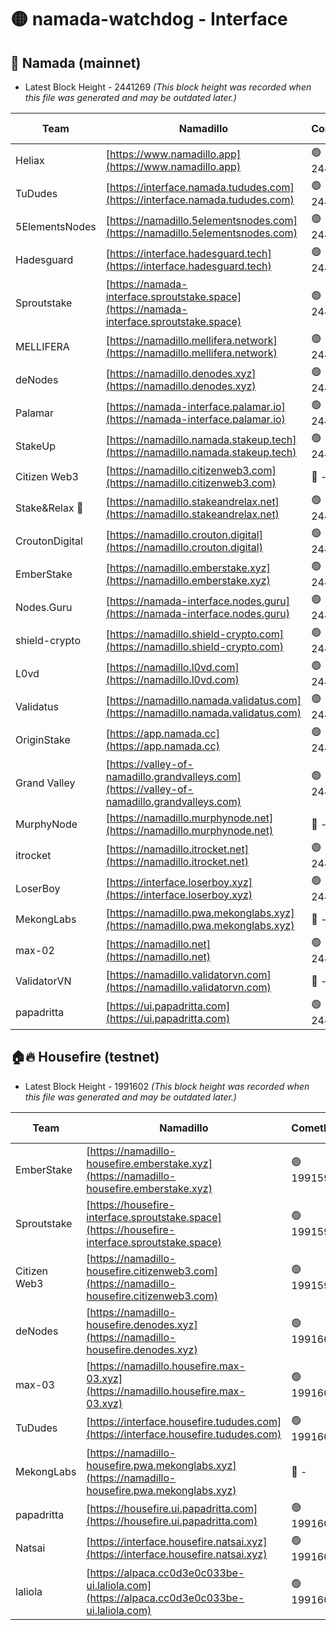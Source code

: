# 🟡 namada-watchdog - Interface

## 🚀 Namada (mainnet)
- Latest Block Height - 2441269 *(This block height was recorded when this file was generated and may be outdated later.)*

| Team | Namadillo | CometBFT | Indexer | MASP Indexer |
|-|-|-|-|-|
| Heliax | [https://www.namadillo.app](https://www.namadillo.app) | 🟢 2441245 | 🟢 2441245 | 🟢 2441245 |
| TuDudes | [https://interface.namada.tududes.com](https://interface.namada.tududes.com) | 🟢 2441245 | 🟢 2441245 | 🟢 2441245 |
| 5ElementsNodes | [https://namadillo.5elementsnodes.com](https://namadillo.5elementsnodes.com) | 🟢 2441246 | 🟢 2441245 | 🟢 2441247 |
| Hadesguard | [https://interface.hadesguard.tech](https://interface.hadesguard.tech) | 🟢 2441247 | 🟢 2441247 | 🟢 2441247 |
| Sproutstake | [https://namada-interface.sproutstake.space](https://namada-interface.sproutstake.space) | 🟢 2441248 | 🟢 2441248 | 🟢 2441247 |
| MELLIFERA | [https://namadillo.mellifera.network](https://namadillo.mellifera.network) | 🟢 2441249 | 🟢 2441249 | 🟢 2441249 |
| deNodes | [https://namadillo.denodes.xyz](https://namadillo.denodes.xyz) | 🟢 2441249 | 🟢 2441249 | 🟢 2441249 |
| Palamar | [https://namada-interface.palamar.io](https://namada-interface.palamar.io) | 🟢 2441250 | 🟢 2441250 | 🟢 2441250 |
| StakeUp | [https://namadillo.namada.stakeup.tech](https://namadillo.namada.stakeup.tech) | 🟢 2441251 | 🟢 2441251 | 🟢 2441250 |
| Citizen Web3 | [https://namadillo.citizenweb3.com](https://namadillo.citizenweb3.com) | 🔴 - | 🔴 - | 🔴 - |
| Stake&Relax 🦥 | [https://namadillo.stakeandrelax.net](https://namadillo.stakeandrelax.net) | 🟢 2441257 | 🟢 2441257 | 🟢 2441256 |
| CroutonDigital | [https://namadillo.crouton.digital](https://namadillo.crouton.digital) | 🟢 2441257 | 🟢 2441257 | 🟢 2441257 |
| EmberStake | [https://namadillo.emberstake.xyz](https://namadillo.emberstake.xyz) | 🟢 2441258 | 🟢 2441258 | 🟢 2441258 |
| Nodes.Guru | [https://namada-interface.nodes.guru](https://namada-interface.nodes.guru) | 🟢 2441258 | 🟢 2441258 | 🟢 2441258 |
| shield-crypto | [https://namadillo.shield-crypto.com](https://namadillo.shield-crypto.com) | 🟢 2441259 | 🟢 2441258 | 🟢 2441259 |
| L0vd | [https://namadillo.l0vd.com](https://namadillo.l0vd.com) | 🟢 2441259 | 🔴 2422522 | 🟢 2441259 |
| Validatus | [https://namadillo.namada.validatus.com](https://namadillo.namada.validatus.com) | 🟢 2441260 | 🟢 2441260 | 🟢 2441260 |
| OriginStake | [https://app.namada.cc](https://app.namada.cc) | 🟢 2441261 | 🟢 2441258 | 🟢 2441258 |
| Grand Valley | [https://valley-of-namadillo.grandvalleys.com](https://valley-of-namadillo.grandvalleys.com) | 🟢 2441261 | 🟢 2441261 | 🟢 2441262 |
| MurphyNode | [https://namadillo.murphynode.net](https://namadillo.murphynode.net) | 🔴 - | 🔴 - | 🔴 - |
| itrocket | [https://namadillo.itrocket.net](https://namadillo.itrocket.net) | 🟢 2441264 | 🟢 2441264 | 🟢 2441264 |
| LoserBoy | [https://interface.loserboy.xyz](https://interface.loserboy.xyz) | 🟢 2441265 | 🟢 2441263 | 🟢 2441263 |
| MekongLabs | [https://namadillo.pwa.mekonglabs.xyz](https://namadillo.pwa.mekonglabs.xyz) | 🔴 - | 🔴 - | 🔴 - |
| max-02 | [https://namadillo.net](https://namadillo.net) | 🟢 2441266 | 🟢 2441266 | 🟢 2441266 |
| ValidatorVN | [https://namadillo.validatorvn.com](https://namadillo.validatorvn.com) | 🔴 - | 🔴 - | 🔴 - |
| papadritta | [https://ui.papadritta.com](https://ui.papadritta.com) | 🟢 2441269 | 🟢 2441269 | 🟢 2441269 |

## 🏠🔥 Housefire (testnet)
- Latest Block Height - 1991602 *(This block height was recorded when this file was generated and may be outdated later.)*

| Team | Namadillo | CometBFT | Indexer | MASP Indexer |
|-|-|-|-|-|
| EmberStake | [https://namadillo-housefire.emberstake.xyz](https://namadillo-housefire.emberstake.xyz) | 🟢 1991598 | 🟢 1991598 | 🟢 1991598 |
| Sproutstake | [https://housefire-interface.sproutstake.space](https://housefire-interface.sproutstake.space) | 🟢 1991599 | 🟢 1991599 | 🟢 1991598 |
| Citizen Web3 | [https://namadillo-housefire.citizenweb3.com](https://namadillo-housefire.citizenweb3.com) | 🟢 1991599 | 🔴 1887621 | 🟢 1991599 |
| deNodes | [https://namadillo-housefire.denodes.xyz](https://namadillo-housefire.denodes.xyz) | 🟢 1991600 | 🟢 1991599 | 🟢 1991599 |
| max-03 | [https://namadillo.housefire.max-03.xyz](https://namadillo.housefire.max-03.xyz) | 🟢 1991600 | 🟢 1991600 | 🟢 1991600 |
| TuDudes | [https://interface.housefire.tududes.com](https://interface.housefire.tududes.com) | 🟢 1991601 | 🟢 1991601 | 🟢 1991601 |
| MekongLabs | [https://namadillo-housefire.pwa.mekonglabs.xyz](https://namadillo-housefire.pwa.mekonglabs.xyz) | 🔴 - | 🔴 - | 🔴 - |
| papadritta | [https://housefire.ui.papadritta.com](https://housefire.ui.papadritta.com) | 🟢 1991601 | 🔴 1978696 | 🟢 1991601 |
| Natsai | [https://interface.housefire.natsai.xyz](https://interface.housefire.natsai.xyz) | 🟢 1991602 | 🟢 1991602 | 🟢 1991602 |
| laliola | [https://alpaca.cc0d3e0c033be-ui.laliola.com](https://alpaca.cc0d3e0c033be-ui.laliola.com) | 🟢 1991602 | 🟢 1991602 | 🟢 1991602 |

